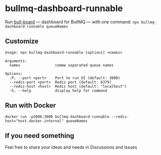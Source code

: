 # bullmq-dashboard-runnable

Run [bull-board](https://github.com/felixmosh/bull-board) — dashboard for BullMQ — with one command: `npx bullmq-dashboard-runnable queueNames`

## Customize

```
Usage: npx bullmq-dashboard-runnable [options] <names>

Arguments:
  names                comma separated queue names

Options:
  -P, --port <port>    Port to run UI (default: 3000)
  --redis-port <port>  Redis port (default: 6379)
  --redis-host <host>  Redis host (default: "localhost")
  -h, --help           display help for command
```

## Run with Docker

`docker run -p3000:3000 bullmq-dashboard-runnable --redis-host="host.docker.internal" queueNames`

## If you need something

Feel free to share your ideas and needs in Discussions and Issues

